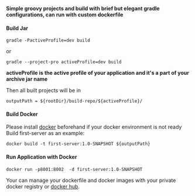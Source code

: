 **Simple groovy projects and build with brief but elegant gradle configurations, can run with custom dockerfile** 
#### Build Jar
 ```
gradle -PactiveProfile=dev build 
```
or 
```
gradle --project-pro activeProfile=dev build
```
**activeProfile is the active profile of your application and it's a part of your archive jar name**

Then all built projects will be in 
```
outputPath = ${rootDir}/build-repo/${activeProfile}/
```

#### Build Docker 
Please install [docker](https://docs.docker.com/engine/installation) beforehand if your docker environment is not ready
Build first-server as an example: 
```
docker build -t first-server:1.0-SNAPSHOT ${outputPath}
```

#### Run Application with Docker
```
docker run -p8001:8002  -d first-server:1.0-SNAPSHOT
```

Your can manage your dockerfile and docker images with your private docker registry or [docker hub](https://hub.docker.com).
